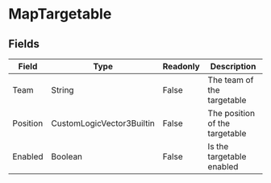 # MapTargetable
## Fields
|Field|Type|Readonly|Description|
|---|---|---|---|
|Team|String|False|The team of the targetable|
|Position|CustomLogicVector3Builtin|False|The position of the targetable|
|Enabled|Boolean|False|Is the targetable enabled|
